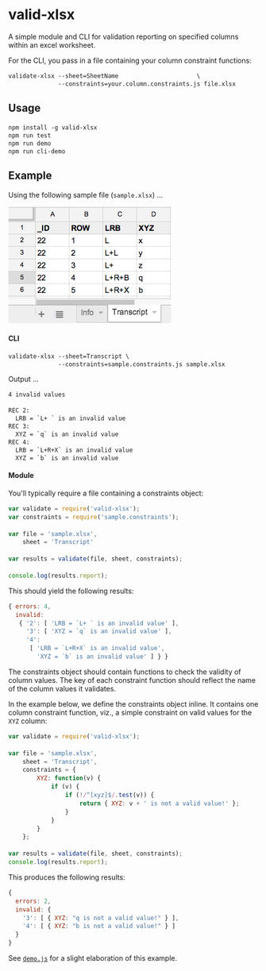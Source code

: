 # valid-xlsx

A simple module and CLI for validation reporting on specified columns within an excel worksheet.

For the CLI, you pass in a file containing your column constraint functions:

    validate-xlsx --sheet=SheetName                      \
                  --constraints=your.column.constraints.js file.xlsx


## Usage

    npm install -g valid-xlsx
    npm run test
    npm run demo
    npm run cli-demo


## Example

Using the following sample file (`sample.xlsx`) ...

![sample file](sample.png)


#### CLI

    validate-xlsx --sheet=Transcript \
                  --constraints=sample.constraints.js sample.xlsx

Output ...

    4 invalid values

    REC 2:
      LRB = `L+ ` is an invalid value
    REC 3:
      XYZ = `q` is an invalid value
    REC 4:
      LRB = `L+R+X` is an invalid value
      XYZ = `b` is an invalid value


#### Module

You'll typically require a file containing a constraints object:

```javascript
var validate = require('valid-xlsx');
var constraints = require('sample.constraints');

var file = 'sample.xlsx',
    sheet = 'Transcript'

var results = validate(file, sheet, constraints);

console.log(results.report);
```

This should yield the following results:

```javascript
{ errors: 4,
  invalid: 
   { '2': [ 'LRB = `L+ ` is an invalid value' ],
     '3': [ 'XYZ = `q` is an invalid value' ],
     '4': 
      [ 'LRB = `L+R+X` is an invalid value',
        'XYZ = `b` is an invalid value' ] } }
```

The constraints object should contain functions to check the validity of column
values.  The key of each constraint function should reflect the name of the column values it validates.

In the example below, we define the constraints object inline.  It contains one
column constraint function, viz., a simple constraint on valid values for the `XYZ`
column:

```javascript
var validate = require('valid-xlsx');

var file = 'sample.xlsx',
    sheet = 'Transcript',
    constraints = {
        XYZ: function(v) {
            if (v) {
                if (!/^[xyz]$/.test(v)) {
                    return { XYZ: v + ' is not a valid value!' };
                }
            }
        }
    };

var results = validate(file, sheet, constraints);
console.log(results.report);
```

This produces the following results:

```javascript
{
  errors: 2,
  invalid: {
    '3': [ { XYZ: "q is not a valid value!" } ],
    '4': [ { XYZ: "b is not a valid value!" } ]
  }
}
```

See [`demo.js`](demo.js) for a slight elaboration of this example.
